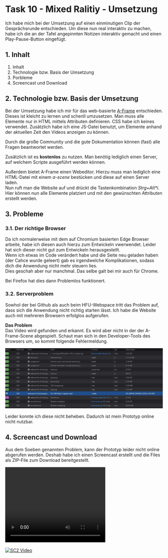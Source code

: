 # Task 10 - Mixed Ralitiy - Umsetzung

Ich habe mich bei der Umsetzung auf einen einminutigen Clip der Gesprächsrunde entschieden. Um diese nun real interaktiv zu machen, habe ich die an der Tafel angepinnten Notizen interaktiv gemacht und einen Play-Pause-Button eingefügt.

## 1. Inhalt
1. Inhalt
2. Technologie bzw. Basis der Umsetzung
3. Porbleme
4. Screencast und Download

## 2. Technologie bzw. Basis der Umsetzung
Bei der Umsetzung habe ich mir für das web-basierte [A-Frame](https://aframe.io/) entschieden.  
Dieses ist kleicht zu lernen und schenll umzusetzen. Man muss alle Elemente nur in HTML mittels Attributen definieren. CSS habe ich keines verwendet. Zusätzlich habe ich eine JS-Datei benutzt, um Elemente anhand der aktuellen Zeit den Videos anzeigen zu können.  

Durch die große Community und die gute Dokumentation können (fast) alle Fragen beantwortet werden.

Zusätzlich ist es **kostenlos** zu nutzen. Man benötig lediglich einen Server, auf welchem Scripte ausgeführt werden können.

Außerdem bietet A-Frame einen Webeditor. Hierzu muss man lediglich eine HTML-Datei mit einem *a-scene* bestücken und diese auf einen Server laden.  
Nun ruft man die Website auf und drückt die Tastenkombination _Strg+Alt*i_. Hier können nun alle Elemente platziert und mit den gewünschten Attributen erstellt werden.

## 3. Probleme
### 3.1. Der richtige Browser
Da ich normalerweise mit dem auf Chromium basierten Edge Browser arbeite, habe ich diesen auch hierzu zum Entwickeln vwerwendet. Leider hat sich dieser nicht gut zum Entwickeln herausgestellt.  
Wenn ich etwas im Code verändert habe und die Seite neu geladen haben (der Cahce wurde geleert) gab es irgendwelche Komplikationen, sodass dich die Anwendung nicht mehr steuern lies.  
Dies geschah aber nur manchmal. Das selbe galt bei mir auch für Chrome.

Bei Firefox hat dies dann Problemlos funktionert.

### 3.2. Serverproblem
Sowhol der bei Github als auch beim HFU-Webspace tritt das Problem auf, dass sich die Anwendung nicht richtig starten lässt. Ich habe die Website auch mit mehreren Browsern erfolglos aufgerufen. 

**Das Problem**  
Das Video wird gefunden und erkannt. Es wird aber nicht in der der A-Frame-Scene abgespielt. Schaut man sich in den Developer-Tools des Browsers um, so kommt folgende Fehlermeldung. 

![Fehlermeldung des Videodatei](Fehlermeldung_video.jpeg)

Leider konnte ich diese nicht beheben. Dadurch ist mein Prototyp online nicht nutzbar.

## 4. Screencast und Download
Aus dem Soeben genannten Problem, kann der Prototyp leider nicht online abgerufen werden. Deshab habe ich einen Screencast erstellt und die Files als ZIP-File zum Download bereitgestellt.

<video width="320" height="240" controls>
  <source src="Screencast.mp4" type="video/mp4">
</video>

[![SC2 Video](https://img.youtube.com/vi/--b-9HrKK6w/0.jpg)](Screencast.mp4)